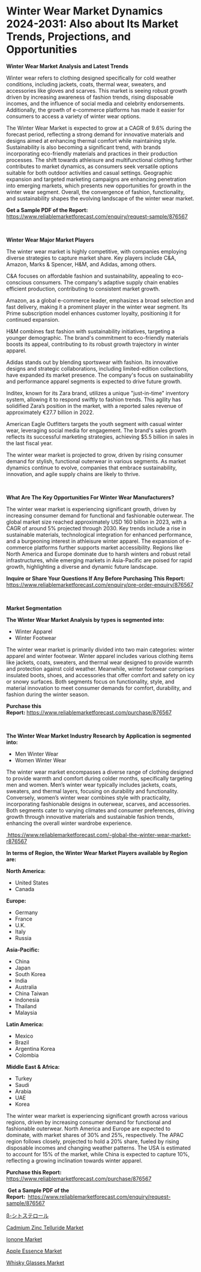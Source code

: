 <p><h1>Winter Wear Market Dynamics 2024-2031: Also about Its Market Trends, Projections, and Opportunities</h1></p><p><strong>Winter Wear Market Analysis and Latest Trends</strong></p>
<p><p>Winter wear refers to clothing designed specifically for cold weather conditions, including jackets, coats, thermal wear, sweaters, and accessories like gloves and scarves. This market is seeing robust growth driven by increasing awareness of fashion trends, rising disposable incomes, and the influence of social media and celebrity endorsements. Additionally, the growth of e-commerce platforms has made it easier for consumers to access a variety of winter wear options.</p><p>The Winter Wear Market is expected to grow at a CAGR of 9.6% during the forecast period, reflecting a strong demand for innovative materials and designs aimed at enhancing thermal comfort while maintaining style. Sustainability is also becoming a significant trend, with brands incorporating eco-friendly materials and practices in their production processes. The shift towards athleisure and multifunctional clothing further contributes to market dynamics, as consumers seek versatile options suitable for both outdoor activities and casual settings. Geographic expansion and targeted marketing campaigns are enhancing penetration into emerging markets, which presents new opportunities for growth in the winter wear segment. Overall, the convergence of fashion, functionality, and sustainability shapes the evolving landscape of the winter wear market.</p></p>
<p><strong>Get a Sample PDF of the Report:&nbsp;</strong> <a href="https://www.reliablemarketforecast.com/enquiry/request-sample/876567">https://www.reliablemarketforecast.com/enquiry/request-sample/876567</a></p>
<p>&nbsp;</p>
<p><strong>Winter Wear Major Market Players</strong></p>
<p><p>The winter wear market is highly competitive, with companies employing diverse strategies to capture market share. Key players include C&A, Amazon, Marks & Spencer, H&M, and Adidas, among others. </p><p>C&A focuses on affordable fashion and sustainability, appealing to eco-conscious consumers. The company's adaptive supply chain enables efficient production, contributing to consistent market growth.</p><p>Amazon, as a global e-commerce leader, emphasizes a broad selection and fast delivery, making it a prominent player in the winter wear segment. Its Prime subscription model enhances customer loyalty, positioning it for continued expansion.</p><p>H&M combines fast fashion with sustainability initiatives, targeting a younger demographic. The brand's commitment to eco-friendly materials boosts its appeal, contributing to its robust growth trajectory in winter apparel.</p><p>Adidas stands out by blending sportswear with fashion. Its innovative designs and strategic collaborations, including limited-edition collections, have expanded its market presence. The company's focus on sustainability and performance apparel segments is expected to drive future growth.</p><p>Inditex, known for its Zara brand, utilizes a unique "just-in-time" inventory system, allowing it to respond swiftly to fashion trends. This agility has solidified Zara’s position in the market, with a reported sales revenue of approximately €27.7 billion in 2022.</p><p>American Eagle Outfitters targets the youth segment with casual winter wear, leveraging social media for engagement. The brand's sales growth reflects its successful marketing strategies, achieving $5.5 billion in sales in the last fiscal year.</p><p>The winter wear market is projected to grow, driven by rising consumer demand for stylish, functional outerwear in various segments. As market dynamics continue to evolve, companies that embrace sustainability, innovation, and agile supply chains are likely to thrive.</p></p>
<p>&nbsp;</p>
<p><strong>What Are The Key Opportunities For Winter Wear Manufacturers?</strong></p>
<p><p>The winter wear market is experiencing significant growth, driven by increasing consumer demand for functional and fashionable outerwear. The global market size reached approximately USD 160 billion in 2023, with a CAGR of around 5% projected through 2030. Key trends include a rise in sustainable materials, technological integration for enhanced performance, and a burgeoning interest in athleisure winter apparel. The expansion of e-commerce platforms further supports market accessibility. Regions like North America and Europe dominate due to harsh winters and robust retail infrastructures, while emerging markets in Asia-Pacific are poised for rapid growth, highlighting a diverse and dynamic future landscape.</p></p>
<p><strong>Inquire or Share Your Questions If Any Before Purchasing This Report:</strong> <a href="https://www.reliablemarketforecast.com/enquiry/pre-order-enquiry/876567">https://www.reliablemarketforecast.com/enquiry/pre-order-enquiry/876567</a></p>
<p>&nbsp;</p>
<p><strong>Market Segmentation</strong></p>
<p><strong>The Winter Wear Market Analysis by types is segmented into:</strong></p>
<p><ul><li>Winter Apparel</li><li>Winter Footwear</li></ul></p>
<p><p>The winter wear market is primarily divided into two main categories: winter apparel and winter footwear. Winter apparel includes various clothing items like jackets, coats, sweaters, and thermal wear designed to provide warmth and protection against cold weather. Meanwhile, winter footwear comprises insulated boots, shoes, and accessories that offer comfort and safety on icy or snowy surfaces. Both segments focus on functionality, style, and material innovation to meet consumer demands for comfort, durability, and fashion during the winter season.</p></p>
<p><strong>Purchase this Report:&nbsp;</strong><a href="https://www.reliablemarketforecast.com/purchase/876567">https://www.reliablemarketforecast.com/purchase/876567</a></p>
<p>&nbsp;</p>
<p><strong>The Winter Wear Market Industry Research by Application is segmented into:</strong></p>
<p><ul><li>Men Winter Wear</li><li>Women Winter Wear</li></ul></p>
<p><p>The winter wear market encompasses a diverse range of clothing designed to provide warmth and comfort during colder months, specifically targeting men and women. Men’s winter wear typically includes jackets, coats, sweaters, and thermal layers, focusing on durability and functionality. Conversely, women’s winter wear combines style with practicality, incorporating fashionable designs in outerwear, scarves, and accessories. Both segments cater to varying climates and consumer preferences, driving growth through innovative materials and sustainable fashion trends, enhancing the overall winter wardrobe experience.</p></p>
<p><a href="https://www.reliablemarketforecast.com/-global-the-winter-wear-market-r876567">&nbsp;https://www.reliablemarketforecast.com/-global-the-winter-wear-market-r876567</a></p>
<p><strong>In terms of Region, the Winter Wear Market Players available by Region are:</strong></p>
<p>
    <p> <strong> North America: </strong>
        <ul>
            <li>United States</li>
            <li>Canada</li>
        </ul>
        </p> 
    <p> <strong> Europe: </strong>
        <ul>
            <li>Germany</li>
            <li>France</li>
            <li>U.K.</li>
            <li>Italy</li>
            <li>Russia</li>
        </ul>
        </p> 
    <p> <strong> Asia-Pacific: </strong>
        <ul>
            <li>China</li>
            <li>Japan</li>
            <li>South Korea</li>
            <li>India</li>
            <li>Australia</li>
            <li>China Taiwan</li>
            <li>Indonesia</li>
            <li>Thailand</li>
            <li>Malaysia</li>
        </ul>
        </p> 
    <p> <strong> Latin America: </strong>
        <ul>
            <li>Mexico</li>
            <li>Brazil</li>
            <li>Argentina Korea</li>
            <li>Colombia</li>
        </ul>
        </p> 
    <p> <strong> Middle East & Africa: </strong>
        <ul>
            <li>Turkey</li>
            <li>Saudi</li>
            <li>Arabia</li>
            <li>UAE</li>
            <li>Korea</li>
        </ul>
    </p>
    </p>
<p><p>The winter wear market is experiencing significant growth across various regions, driven by increasing consumer demand for functional and fashionable outerwear. North America and Europe are expected to dominate, with market shares of 30% and 25%, respectively. The APAC region follows closely, projected to hold a 20% share, fueled by rising disposable incomes and changing weather patterns. The USA is estimated to account for 15% of the market, while China is expected to capture 10%, reflecting a growing inclination towards winter apparel.</p></p>
<p><strong>Purchase this Report: </strong><a href="https://www.reliablemarketforecast.com/purchase/876567">https://www.reliablemarketforecast.com/purchase/876567</a></p>
<p>&nbsp;<strong>Get a Sample PDF of the Report:&nbsp;&nbsp;</strong><a href="https://www.reliablemarketforecast.com/enquiry/request-sample/876567">https://www.reliablemarketforecast.com/enquiry/request-sample/876567</a></p>
<p><strong></strong></p>
<p><p><a href="https://medium.com/@rudysimonis2023/beta-sitosterol-market-%E3%81%AF-%E3%82%B3%E3%82%B9%E3%83%88%E7%AE%A1%E7%90%86%E3%81%A8%E5%8A%B9%E7%8E%87%E5%90%91%E4%B8%8A%E3%82%92%E5%84%AA%E5%85%88%E3%81%97%E3%81%BE%E3%81%99-%E3%81%95%E3%82%89%E3%81%AB-%E5%A0%B1%E5%91%8A%E6%9B%B8%E3%81%AF%E5%B8%82%E5%A0%B4%E3%81%AE%E9%9C%80%E8%A6%81%E9%9D%A2%E3%81%A8%E4%BE%9B%E7%B5%A6%E9%9D%A2%E3%81%AE%E4%B8%A1%E6%96%B9%E3%82%92%E3%82%AB%E3%83%90%E3%83%BC%E3%81%97%E3%81%A6%E3%81%84%E3%81%BE%E3%81%99-beta-sitosterol-%E5%B8%82%E5%A0%B4%E3%81%AF-581a5a96f7bd">β-シトステロール</a></p><p><a href="https://issuu.com/reportprime-2/docs/cadmium-zinc-telluride-market-size-_89bf21137d6c2e">Cadmium Zinc Telluride Market</a></p><p><a href="https://issuu.com/reportprime-2/docs/ionone-market-size-2030.pptx_23e91a4a85d203">Ionone Market</a></p><p><a href="https://medium.com/@paulcormier1971/the-apple-essence-market-report-analyzes-important-operational-and-performance-data-so-one-may-a41ca3c4c9f6">Apple Essence Market</a></p><p><a href="https://github.com/sofayahoo2023/Market-Research-Report-List-6/blob/main/whisky-glasses-market.md">Whisky Glasses Market</a></p></p>